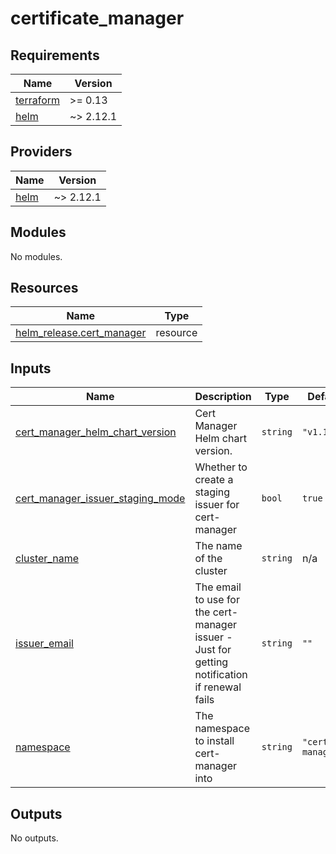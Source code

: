# certificate_manager

<!-- BEGIN_TF_DOCS -->
## Requirements

| Name | Version |
|------|---------|
| <a name="requirement_terraform"></a> [terraform](#requirement\_terraform) | >= 0.13 |
| <a name="requirement_helm"></a> [helm](#requirement\_helm) | ~> 2.12.1 |

## Providers

| Name | Version |
|------|---------|
| <a name="provider_helm"></a> [helm](#provider\_helm) | ~> 2.12.1 |

## Modules

No modules.

## Resources

| Name | Type |
|------|------|
| [helm_release.cert_manager](https://registry.terraform.io/providers/hashicorp/helm/latest/docs/resources/release) | resource |

## Inputs

| Name | Description | Type | Default | Required |
|------|-------------|------|---------|:--------:|
| <a name="input_cert_manager_helm_chart_version"></a> [cert\_manager\_helm\_chart\_version](#input\_cert\_manager\_helm\_chart\_version) | Cert Manager Helm chart version. | `string` | `"v1.16.1"` | no |
| <a name="input_cert_manager_issuer_staging_mode"></a> [cert\_manager\_issuer\_staging\_mode](#input\_cert\_manager\_issuer\_staging\_mode) | Whether to create a staging issuer for cert-manager | `bool` | `true` | no |
| <a name="input_cluster_name"></a> [cluster\_name](#input\_cluster\_name) | The name of the cluster | `string` | n/a | yes |
| <a name="input_issuer_email"></a> [issuer\_email](#input\_issuer\_email) | The email to use for the cert-manager issuer - Just for getting notification if renewal fails | `string` | `""` | no |
| <a name="input_namespace"></a> [namespace](#input\_namespace) | The namespace to install cert-manager into | `string` | `"cert-manager"` | no |

## Outputs

No outputs.
<!-- END_TF_DOCS -->
